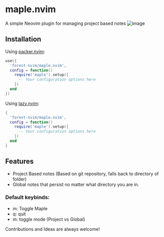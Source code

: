# maple.nvim

A simple Neovim plugin for managing project based notes
![image](https://github.com/user-attachments/assets/62cb554c-ac8c-4973-a20d-76bf7440a0d2)


## Installation

Using [packer.nvim](https://github.com/wbthomason/packer.nvim):

```lua
use({
  'forest-nvim/maple.nvim',
  config = function()
    require('maple').setup({
      -- Your configuration options here
    })
  end
})
```

Using [lazy.nvim](https://github.com/folke/lazy.nvim):

```lua
{
  'forest-nvim/maple.nvim',
  config = function()
    require('maple').setup({
      -- Your configuration options here
    })
  end
}
```

## Features
- Project Based notes (Based on git repository, falls back to directory of folder)
- Global notes that persist no matter what directory you are in.

### Default keybinds:
- <leader>m: Toggle Maple
- q: quit
- m: toggle mode (Project vs Global)

Contributions and Ideas are always welcome!



